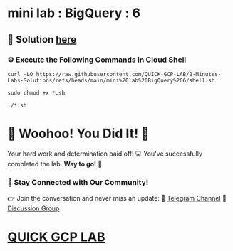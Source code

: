 # mini lab : BigQuery : 6

## 🔑 Solution [here](https://youtu.be/3C1cwrmRSos)

### ⚙️ Execute the Following Commands in Cloud Shell

```
curl -LO https://raw.githubusercontent.com/QUICK-GCP-LAB/2-Minutes-Labs-Solutions/refs/heads/main/mini%20lab%20BigQuery%206/shell.sh

sudo chmod +x *.sh

./*.sh
```

# 🎉 Woohoo! You Did It! 🎉

Your hard work and determination paid off! 💻
You've successfully completed the lab. **Way to go!** 🚀

### 💬 Stay Connected with Our Community!
👉 Join the conversation and never miss an update:
📢 [Telegram Channel](https://t.me/quickgcplab)
👥 [Discussion Group](https://t.me/quickgcplabchats)

# [QUICK GCP LAB](https://www.youtube.com/@quickgcplab)
